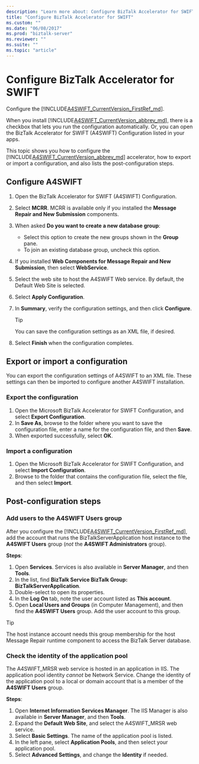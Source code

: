 ```yaml
---
description: "Learn more about: Configure BizTalk Accelerator for SWIFT"
title: "Configure BizTalk Accelerator for SWIFT"
ms.custom: ""
ms.date: "06/08/2017"
ms.prod: "biztalk-server"
ms.reviewer: ""
ms.suite: ""
ms.topic: "article"
---
```

# Configure BizTalk Accelerator for SWIFT

Configure the [!INCLUDE[A4SWIFT_CurrentVersion_FirstRef_md](../../includes/a4swift-currentversion-firstref-md.md)]. 

When you install [!INCLUDE[A4SWIFT_CurrentVersion_abbrev_md](../../includes/a4swift-currentversion-abbrev-md.md)], there is a checkbox that lets you run the configuration automatically. Or, you can open the BizTalk Accelerator for SWIFT (A4SWIFT) Configuration listed in your apps.

This topic shows you how to configure the [!INCLUDE[A4SWIFT_CurrentVersion_abbrev_md](../../includes/a4swift-currentversion-abbrev-md.md)] accelerator, how to export or import a configuration, and also lists the post-configuration steps.

## Configure A4SWIFT

1. Open the BizTalk Accelerator for SWIFT (A4SWIFT) Configuration.
2. Select **MCRR**. MCRR is available only if you installed the **Message Repair and New Submission** components.
3. When asked **Do you want to create a new database group**:

   * Select this option to create the new groups shown in the **Group** pane. 
   * To join an existing database group, uncheck this option.

4. If you installed **Web Components for Message Repair and New Submission**, then select **WebService**.
5. Select the web site to host the A4SWIFT Web service. By default, the Default Web Site is selected.
6. Select **Apply Configuration**.
7. In **Summary**, verify the configuration settings, and then click **Configure**. 

    > [!TIP] 
    > You can save the configuration settings as an XML file, if desired.

8. Select **Finish** when the configuration completes.

## Export or import a configuration
You can export the configuration settings of A4SWIFT to an XML file. These settings can then be imported to configure another A4SWIFT installation. 

### Export the configuration

1. Open the Microsoft BizTalk Accelerator for SWIFT Configuration, and select **Export Configuration**.
2. In **Save As**, browse to the folder where you want to save the configuration file, enter a name for the configuration file, and then **Save**.
3. When exported successfully, select **OK**.

### Import a configuration
1. Open the Microsoft BizTalk Accelerator for SWIFT Configuration, and select **Import Configuration**.
2. Browse to the folder that contains the configuration file, select the file, and then select **Import**.

## Post-configuration steps

### Add users to the A4SWIFT Users group

After you configure the [!INCLUDE[A4SWIFT_CurrentVersion_FirstRef_md](../../includes/a4swift-currentversion-firstref-md.md)], add the account that runs the BizTalkServerApplication host instance to the **A4SWIFT Users** group (*not* the **A4SWIFT Administrators** group). 

**Steps**:

1. Open **Services**. Services is also available in **Server Manager**, and then **Tools**. 
2. In the list, find **BizTalk Service BizTalk Group: BizTalkServerApplication**. 
3. Double-select to open its properties.
4. In the **Log On** tab, note the user account listed as **This account**.
5. Open **Local Users and Groups** (in Computer Management), and then find the **A4SWIFT Users** group. Add the user account to this group.

> [!TIP] 
> The host instance account needs this group membership for the host Message Repair runtime component to access the BizTalk Server database.

### Check the identity of the application pool
The A4SWIFT_MRSR web service is hosted in an application in IIS. The application pool identity *cannot* be Network Service. Change the identity of the application pool to a local or domain account that is a member of the **A4SWIFT Users** group.

**Steps**:

1. Open **Internet Information Services Manager**. The IIS Manager is also available in **Server Manager**, and then **Tools**. 
2. Expand the **Default Web Site**, and select the A4SWIFT_MRSR web service. 
3. Select **Basic Settings**. The name of the application pool is listed.
4. In the left pane, select **Application Pools**, and then select your application pool.
5. Select **Advanced Settings**, and change the **Identity** if needed.
